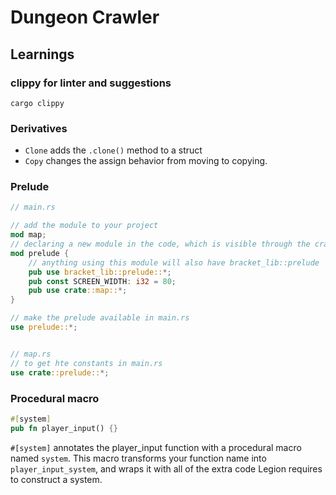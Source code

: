 # Dungeon Crawler

## Learnings

### clippy for linter and suggestions

```
cargo clippy
```

### Derivatives

* `Clone` adds the `.clone()` method to a struct
* `Copy` changes the assign behavior from moving to copying.

### Prelude

```rs
// main.rs

// add the module to your project
mod map;
// declaring a new module in the code, which is visible through the crate
mod prelude {
    // anything using this module will also have bracket_lib::prelude
    pub use bracket_lib::prelude::*;
    pub const SCREEN_WIDTH: i32 = 80;
    pub use crate::map::*;
}

// make the prelude available in main.rs
use prelude::*;


// map.rs
// to get hte constants in main.rs
use crate::prelude::*;
```

### Procedural macro

```rs
#[system]
pub fn player_input() {}
```

`#[system]` annotates the player_input function with a procedural macro named `system`. This macro transforms your function name into `player_input_system`, and wraps it with all of the extra code Legion requires to construct a system.
